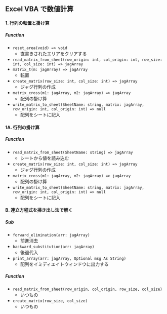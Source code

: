 ## Excel VBA で数値計算

#### 1. 行列の転置と掛け算

##### Function

- `reset_area(void) => void`
  - 直書きされたエリアをクリアする
- `read_matrix_from_sheet(row_origin: int, col_origin: int, row_size: int, col_size: int) => jagArray`
- `matrix_t(m: jagArray) => jagArray`
  - 転置
- `create_matrix(row_size: int, col_size: int) => jagArray`
  - ジャグ行列の作成
- `matrix_cross(m1: jagArray, m2: jagArray) => jagArray`
  - 配列の掛け算
- `write_matrix_to_sheet(SheetName: string, matrix: jagArray, row_origin: int, col_origin: int) => null`
  - 配列をシートに記入

#### 1A. 行列の掛け算

##### Function

- `read_matrix_from_sheet(SheetName: string) => jagArray`
  - シートから値を読み込む
- `create_matrix(row_size: int, col_size: int) => jagArray`
  - ジャグ行列の作成
- `matrix_cross(m1: jagArray, m2: jagArray) => jagArray`
  - 配列の掛け算
- `write_matrix_to_sheet(SheetName: string, matrix: jagArray, row_origin: int, col_origin: int) => null`
  - 配列をシートに記入

#### B. 連立方程式を掃き出し法で解く

##### Sub

- `forward_elimination(arr: jagArray)`
  - 前進消去
- `backward_substitution(arr: jagArray)`
  - 後退代入
- `print_array(arr: jagArray, Optional msg As String)`
  - 配列をイミディエイトウィンドウに出力する

##### Function

- `read_matrix_from_sheet(row_origin, col_origin, row_size, col_size)`
  - いつもの
- `create_matrix(row_size, col_size)`
  - いつもの
